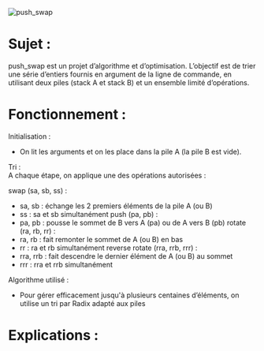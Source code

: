 ![push_swap](https://github.com/user-attachments/assets/0964941e-bf0f-4fec-9e55-0276531e1aaa)

# Sujet :
push_swap est un projet d’algorithme et d’optimisation. L’objectif est de trier une série d’entiers fournis en argument de la ligne de commande, en utilisant deux piles (stack A et stack B) et un ensemble limité d’opérations.

# Fonctionnement :
Initialisation : 
- On lit les arguments et on les place dans la pile A (la pile B est vide).

Tri : <br>
A chaque étape, on applique une des opérations autorisées : <br>

swap (sa, sb, ss) :
- sa, sb : échange les 2 premiers éléments de la pile A (ou B)
- ss : sa et sb simultanément
push (pa, pb) :
- pa, pb : pousse le sommet de B vers A (pa) ou de A vers B (pb)
rotate (ra, rb, rr) :
- ra, rb : fait remonter le sommet de A (ou B) en bas
- rr : ra et rb simultanément
reverse rotate (rra, rrb, rrr) :
- rra, rrb : fait descendre le dernier élément de A (ou B) au sommet
- rrr	: rra et rrb simultanément

Algorithme utilisé :
- Pour gérer efficacement jusqu'à plusieurs centaines d’éléments, on utilise un tri par Radix adapté aux piles

# Explications :

